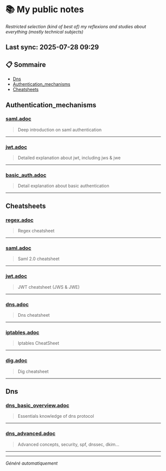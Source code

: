 # 📚 My public notes 
*Restricted selection (kind of best of) my reflexions and studies about everything (mostly technical subjects)*

## Last sync: 2025-07-28 09:29


## 📋 Sommaire

- [Dns](#dns)
- [Authentication_mechanisms](#authentication_mechanisms)
- [Cheatsheets](#cheatsheets)


## Authentication_mechanisms

### [saml.adoc](security/authentication_mechanisms/saml.adoc)
> Deep introduction on saml authentication

---
### [jwt.adoc](security/authentication_mechanisms/jwt.adoc)
> Detailed explanation about jwt, including jws & jwe

---
### [basic_auth.adoc](security/authentication_mechanisms/basic_auth.adoc)
> Detail explanation about basic authentication

---

## Cheatsheets

### [regex.adoc](cheatsheets/regex.adoc)
> Regex cheatsheet

---
### [saml.adoc](cheatsheets/saml.adoc)
> Saml 2.0 cheatsheet

---
### [jwt.adoc](cheatsheets/jwt.adoc)
> JWT cheatsheet (JWS & JWE)

---
### [dns.adoc](cheatsheets/dns.adoc)
> Dns cheatsheet

---
### [iptables.adoc](cheatsheets/iptables.adoc)
> Iptables CheatSheet

---
### [dig.adoc](cheatsheets/dig.adoc)
> Dig cheatsheet

---

## Dns

### [dns_basic_overview.adoc](networking/protocols/dns/dns_basic_overview.adoc)
> Essentials knowledge of dns protocol

---
### [dns_advanced.adoc](networking/protocols/dns/dns_advanced.adoc)
> Advanced concepts, security, spf, dnssec, dkim...

---

---
_Généré automatiquement_